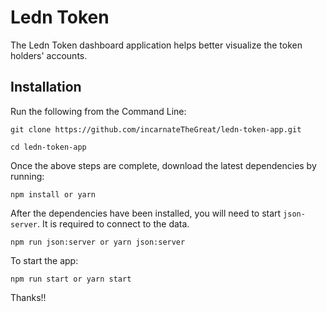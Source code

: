 # Ledn Token

The Ledn Token dashboard application helps better visualize the token holders' accounts.

## Installation

Run the following from the Command Line:

```
git clone https://github.com/incarnateTheGreat/ledn-token-app.git

cd ledn-token-app
```

Once the above steps are complete, download the latest dependencies by running:

```
npm install or yarn
```

After the dependencies have been installed, you will need to start `json-server`. It is required to connect to the data.

```
npm run json:server or yarn json:server
```

To start the app:

```
npm run start or yarn start
```

Thanks!!
